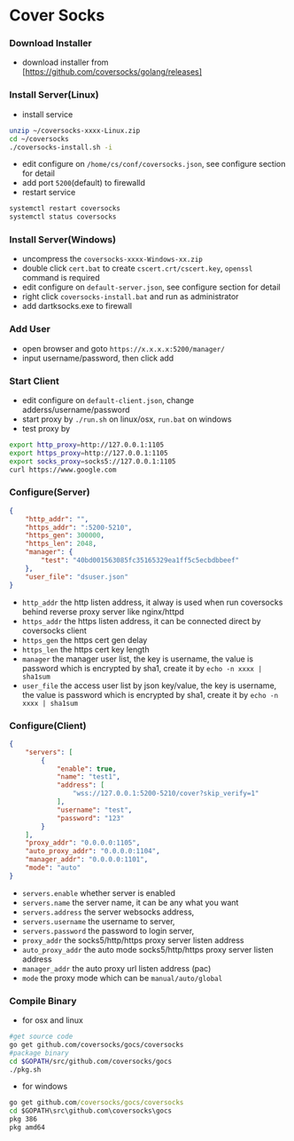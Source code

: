 Cover Socks
===

### Download Installer
* download installer from [https://github.com/coversocks/golang/releases]

### Install Server(Linux)
* install service
```.sh
unzip ~/coversocks-xxxx-Linux.zip
cd ~/coversocks
./coversocks-install.sh -i
```
* edit configure on `/home/cs/conf/coversocks.json`, see configure section for detail
* add port `5200`(default) to firewalld
* restart service
```.sh
systemctl restart coversocks
systemctl status coversocks
```

### Install Server(Windows)
* uncompress the `coversocks-xxxx-Windows-xx.zip`
* double click `cert.bat` to create `cscert.crt/cscert.key`, `openssl` command is required
* edit configure on `default-server.json`, see configure section for detail
* right click `coversocks-install.bat` and run as administrator
* add dartksocks.exe to firewall


### Add User
* open browser and goto `https://x.x.x.x:5200/manager/`
* input username/password, then click add

### Start Client
* edit configure on `default-client.json`, change adderss/username/password
* start proxy by `./run.sh` on linux/osx, `run.bat` on windows
* test proxy by
```.sh
export http_proxy=http://127.0.0.1:1105
export https_proxy=http://127.0.0.1:1105
export socks_proxy=socks5://127.0.0.1:1105
curl https://www.google.com
```

### Configure(Server)
```.json
{
    "http_addr": "",
    "https_addr": ":5200-5210",
    "https_gen": 300000,
    "https_len": 2048,
    "manager": {
        "test": "40bd001563085fc35165329ea1ff5c5ecbdbbeef"
    },
    "user_file": "dsuser.json"
}
```
* `http_addr` the http listen address, it alway is used when run coversocks behind reverse proxy server like nginx/httpd
* `https_addr` the https listen address, it can be connected direct by coversocks client
* `https_gen` the https cert gen delay
* `https_len` the https cert key length
* `manager` the manager user list, the key is username, the value is password which is encrypted by sha1, create it by `echo -n xxxx | sha1sum`
* `user_file` the access user list by json key/value, the key is username, the value is password which is encrypted by sha1, create it by `echo -n xxxx | sha1sum`

### Configure(Client)
```.json
{
    "servers": [
        {
            "enable": true,
            "name": "test1",
            "address": [
                "wss://127.0.0.1:5200-5210/cover?skip_verify=1"
            ],
            "username": "test",
            "password": "123"
        }
    ],
    "proxy_addr": "0.0.0.0:1105",
    "auto_proxy_addr": "0.0.0.0:1104",
    "manager_addr": "0.0.0.0:1101",
    "mode": "auto"
}
```
* `servers.enable` whether server is enabled
* `servers.name` the server name, it can be any what you want
* `servers.address` the server websocks address,
* `servers.username` the username to server,
* `servers.password` the password to login server,
* `proxy_addr` the socks5/http/https proxy server listen address
* `auto_proxy_addr` the auto mode socks5/http/https proxy server listen address
* `manager_addr` the auto proxy url listen address (pac)
* `mode` the proxy mode which can be `manual/auto/global`

### Compile Binary
* for osx and linux
```.sh
#get source code
go get github.com/coversocks/gocs/coversocks
#package binary
cd $GOPATH/src/github.com/coversocks/gocs
./pkg.sh
```
* for windows
```.bat
go get github.com/coversocks/gocs/coversocks
cd $GOPATH\src\github.com\coversocks\gocs
pkg 386
pkg amd64
```

